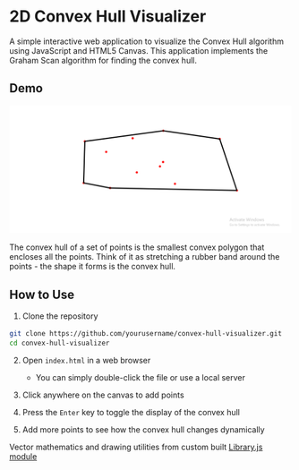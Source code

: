 # 2D Convex Hull Visualizer

A simple interactive web application to visualize the Convex Hull algorithm using JavaScript and HTML5 Canvas. This application implements the Graham Scan algorithm for finding the convex hull.

## Demo

![Convex Hull Visualization](image.png)


The convex hull of a set of points is the smallest convex polygon that encloses all the points. Think of it as stretching a rubber band around the points - the shape it forms is the convex hull.


## How to Use

1. Clone the repository
```bash
git clone https://github.com/yourusername/convex-hull-visualizer.git
cd convex-hull-visualizer
```

2. Open `index.html` in a web browser
    - You can simply double-click the file or use a local server

3. Click anywhere on the canvas to add points
4. Press the `Enter` key to toggle the display of the convex hull
5. Add more points to see how the convex hull changes dynamically



Vector mathematics and drawing utilities from custom built [Library.js module](https://github.com/UmarAdam9/JavaScript-2D-game-dev-Library)

